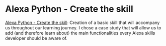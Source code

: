 # Alexa Python - Create the skill

[Alexa Python - Create the skill](https://github.com/aissam-out/Alexa-Skills-Python/tree/main/Alexa%20Python%20-%20Create%20the%20skill): Creation of a basic skill that will accompany us throughout our learning journey. I chose a case study that will allow us to add (and therefore learn about) the main functionalities every Alexa skills developer should be aware of.
